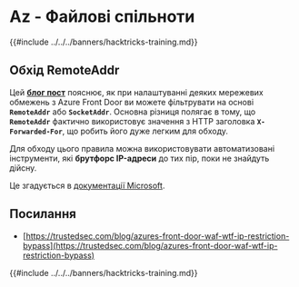 # Az - Файлові спільноти

{{#include ../../../banners/hacktricks-training.md}}

## Обхід RemoteAddr

Цей **[блог пост](https://trustedsec.com/blog/azures-front-door-waf-wtf-ip-restriction-bypass)** пояснює, як при налаштуванні деяких мережевих обмежень з Azure Front Door ви можете фільтрувати на основі **`RemoteAddr`** або **`SocketAddr`**. Основна різниця полягає в тому, що **`RemoteAddr`** фактично використовує значення з HTTP заголовка **`X-Forwarded-For`**, що робить його дуже легким для обходу.

Для обходу цього правила можна використовувати автоматизовані інструменти, які **брутфорс IP-адреси** до тих пір, поки не знайдуть дійсну.

Це згадується в [документації Microsoft](https://learn.microsoft.com/en-us/azure/web-application-firewall/afds/waf-front-door-configure-ip-restriction).


## Посилання

- [https://trustedsec.com/blog/azures-front-door-waf-wtf-ip-restriction-bypass](https://trustedsec.com/blog/azures-front-door-waf-wtf-ip-restriction-bypass)

{{#include ../../../banners/hacktricks-training.md}}
